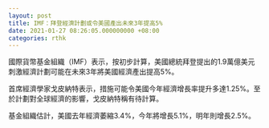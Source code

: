 ```yaml
---
layout: post
title: IMF：拜登經濟計劃或令美國產出未來3年提高5%
date: 2021-01-27 08:26:05.000000000 +08:00
categories: rthk
---
```


國際貨幣基金組織（IMF）表示，按初步計算，美國總統拜登提出的1.9萬億美元刺激經濟計劃可能在未來3年將美國經濟產出提高5%。

首席經濟學家戈皮納特表示，措施可能令美國今年經濟增長率提升多達1.25%。至於計劃對全球經濟的影響，戈皮納特稱有待計算。

基金組織估計，美國去年經濟萎縮3.4%，今年將增長5.1%，明年則增長2.5%。

